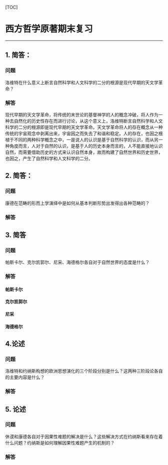 [TOC]

# 西方哲学原著期末复习

---

## 1. 简答：

### 问题

洛维特在什么意义上断言自然科学和人文科学的二分的根源是现代早期的天文学革命？

### 解答

现代早期的天文学革命，将传统的末世论的基督神学的人的概念冲破，将人作为一种去自然化的历史性存在而进行讨论，从这个意义上，洛维特断言自然科学和人文科学的二分的根源即是现代早期的天文学革命。天文学革命将人的存在概念从一种传统的宇宙观念中剥离出来，宇宙因之而失去了和谐和稳定。人的存在，也因之根植于不同的两种科学概念之中，一是说人的认识是基于自然科学的认识，而从另一种角度而言，人对于自然的认识，是基于人的历史本身而言的，人不能直接地认识自然，而需要借助历史的方式来认识自然本身，故而构建了自然世界和历史世界，也因之，产生了自然科学和人文科学的二分。

## 2. 简答：

### 问题

康德在范畴的形而上学演绎中是如何从基本判断形势出发得出各种范畴的？

### 解答



## 3. 简答

### 问题

帕斯卡尔、克尔凯郭尔、尼采、海德格尔各自对于自然世界的态度是什么？

### 解答

#### 帕斯卡尔

#### 克尔凯郭尔

#### 尼采

#### 海德格尔

## 4.论述

### 问题

洛维特和约纳斯构想的欧洲思想演化的三个阶段分别是什么？这两种三阶段论各自的主要内容是什么？

### 解答



## 5. 论述

### 问题

休谟和康德各自对于因果性难题的解决是什么？这些解决方式在约纳斯看来存在着什么问题？约纳斯是如何理解因果性难题产生的机制的？

### 解答


